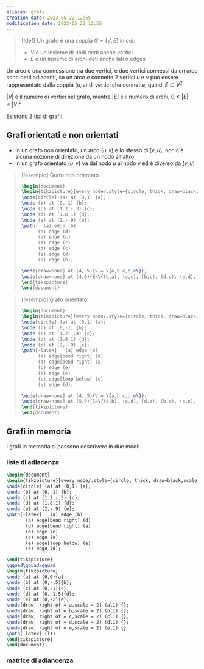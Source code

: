 ```yaml
---
aliases: grafi
creation date: 2023-05-22 12:55
modification date: 2023-05-22 12:55
---
```


> [!def]
> Un grafo è una coppia $G = (V, E)$ in cui:
> - $V$ è un insieme di nodi detti anche vertici
> - $E$ è un insieme di archi deti anche lati o edges
> 

Un arco è una connessione tra due vertici, e due vertici connessi da un arco sono detti adiacenti, se un arco $e$ connette 2 vertici $u$ e $v$ può essere rappresentato dalla coppia $(u,v)$ di vertici che connette, quindi $E \subseteq V^2$

$|V|$ è il numero di vertici nel grafo, mentre $|E|$ è il numero di archi, $0 \leq |E| \leq |V|^2$

Esistono 2 tipi di grafi:

## Grafi orientati e non orientati
- In un grafo non orientato, un arco $(u,v)$ è lo stesso di $(v,u)$, non c'è alcuna nozione di direzione da un nodo all'altro
- In un grafo orientato $(u,v)$ va dal nodo $u$ al nodo $v$ ed è diverso da $(v,u)$

> [!esempio] Grafo non orientato
> 
> ```tikz
> \begin{document}
> \begin{tikzpicture}[every node/.style={circle, thick, draw=black,scale = 1.25},scale = 2]
> \node[circle] (a) at (0,1) {a};
> \node (b) at (0,-1) {b};
> \node (c) at (1.2,-.3) {c};
> \node (d) at (1.8,1) {d};
> \node (e) at (2,-.9) {e};
> \path   (a) edge (b)
> 		(a) edge (d)
> 		(a) edge (c)
> 		(b) edge (c)
> 		(d) edge (c)
> 		(e) edge (d)
> 		(e) edge (b);
> 
> \node[draw=none] at (4,.5){V = \{a,b,c,d,e\}};
> \node[draw=none] at (4,0){E=\{(b,a), (a,c), (b,c), (d,c), (e,d), (b,e)\}};
> \end{tikzpicture}
> \end{document}
> ```


>[!esempio] grafo orientato
> ```tikz
> \begin{document}
> \begin{tikzpicture}[every node/.style={circle, thick, draw=black,scale = 1.25},scale = 2]
> \node[circle] (a) at (0,1) {a};
> \node (b) at (0,-1) {b};
> \node (c) at (1.2,-.3) {c};
> \node (d) at (1.8,1) {d};
> \node (e) at (2,-.9) {e};
> \path[-latex]   (a) edge (b)
> 		(a) edge[bend right] (d)
> 		(d) edge[bend right] (a)
> 		(b) edge (e)
> 		(c) edge (e)
> 		(e) edge[loop below] (e)
> 		(e) edge (d);
> 
> \node[draw=none] at (4,.5){V = \{a,b,c,d,e\}};
> \node[draw=none] at (5,0){E=\{(a,b), (a,d), (d,a), (b,e), (c,e), (e,d),(e,e)\}};
> \end{tikzpicture}
> \end{document}
> ```

## Grafi in memoria
I grafi in memoria si possono descrivere in due modi:
### liste di adiacenza
 ```tikz
 \begin{document}
 \begin{tikzpicture}[every node/.style={circle, thick, draw=black,scale = 1.25},scale = 1.25]
 \node[circle] (a) at (0,1) {a};
 \node (b) at (0,-1) {b};
 \node (c) at (1.2,-.3) {c};
 \node (d) at (1.8,1) {d};
 \node (e) at (2,-.9) {e};
 \path[-latex]   (a) edge (b)
 		(a) edge[bend right] (d)
 		(d) edge[bend right] (a)
 		(b) edge (e)
 		(c) edge (e)
 		(e) edge[loop below] (e)
 		(e) edge (d);

 \end{tikzpicture}
 \qquad\qquad\qquad
 \begin{tikzpicture}
 \node (a) at (0,0){a};
 \node (b) at (0,-.5){b};
 \node (c) at (0,-1){c};
 \node (d) at (0,-1.5){d};
 \node (e) at (0,-2){e};
 \node[draw, right of = a,scale = 2] (al1) {};
 \node[draw, right of = b,scale = 2] (bl1) {};
 \node[draw, right of = c,scale = 2] (cl1) {};
 \node[draw, right of = d,scale = 2] (dl1) {};
 \node[draw, right of = e,scale = 2] (el1) {}
 \path[-latex] (l1)
 \end{tikzpicture}
 \end{document}
 ```

### matrice di adiancenza